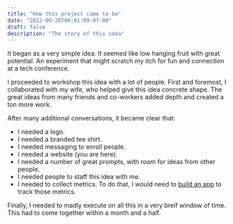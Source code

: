 ```yaml
---
title: "How this project came to be"
date: "2022-09-28T08:01:09-07:00"
draft: false
description: "The story of this idea"
---
```

It began as a very simple idea. It seemed like low hanging fruit with great potential. An experiment that might scratch my itch for fun and connection at a tech conference. 

I proceeded to workshop this idea with a lot of people. First and foremost, I collaborated with my wife, who helped give this idea concrete shape. The great ideas from many friends and co-workers added depth and created a ton more work. 

After many additional conversations, it became clear that:
 
 * I needed a logo. 
 * I needed a branded tee shirt.
 * I needed messaging to enroll people.  
 * I needed a website (you are here).
 * I needed a number of great prompts, with room for ideas from other people. 
 * I needed people to staff this idea with me.
 * I needed to collect metrics. To do that, I would need to [build an app](https://github.com/headphonejames/you-are-interesting) to track those metrics. 

Finally, I needed to madly execute on all this in a very breif window of time. This had to come together within a month and a half. 